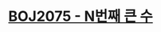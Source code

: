 # [BOJ2075 - N번째 큰 수](https://www.acmicpc.net/problem/2075)
<!--tags: ds, priority queue, sorting-->
